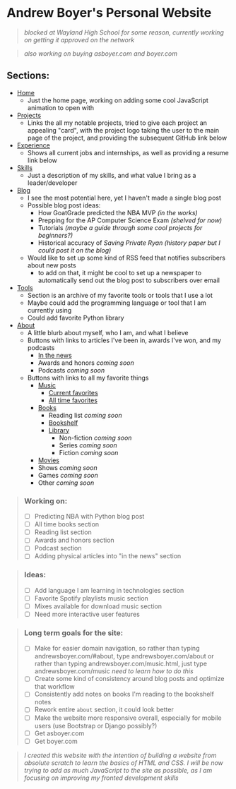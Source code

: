 <div>
<p align="center">
    <a href="https://andrewsboyer.com/" target="_blank" rel="noreferrer noopener">
        <img src="https://github.com/asboyer2/asboyer2/blob/master/images/logo.png?raw=true" alt="">
    </a>
</p>
</div>

# Andrew Boyer's Personal Website
> *blocked at Wayland High School for some reason, currently working on getting it approved on the network*

> *also working on buying asboyer.com and boyer.com*

## Sections:
* [Home](https://andrewsboyer.com/#home)
    * Just the home page, working on adding some cool JavaScript animation to open with
* [Projects](https://andrewsboyer.com/#projects)
    * Links the all my notable projects, tried to give each project an appealing "card", with the project logo taking the user to the main page of the project, and providing the subsequent GitHub link below
* [Experience](https://andrewsboyer.com/#work)
    * Shows all current jobs and internships, as well as providing a resume link below
* [Skills](https://andrewsboyer.com/#services)
    * Just a description of my skills, and what value I bring as a leader/developer
* [Blog](https://andrewsboyer.com/#blog)
    * I see the most potential here, yet I haven't made a single blog post
    * Possible blog post ideas:
        * How GoatGrade predicted the NBA MVP *(in the works)*
        * Prepping for the AP Computer Science Exam *(shelved for now)*
        * Tutorials *(maybe a guide through some cool projects for beginners?)*
        * Historical accuracy of *Saving Private Ryan* *(history paper but I could post it on the blog)*
    * Would like to set up some kind of RSS feed that notifies subscribers about new posts
        * to add on that, it might be cool to set up a newspaper to automatically send out the blog post to subscribers over email
* [Tools](https://andrewsboyer.com/#tools)
    * Section is an archive of my favorite tools or tools that I use a lot
    * Maybe could add the programming language or tool that I am currently using
    * Could add favorite Python library
* [About](https://andrewsboyer.com/#about)
    * A little blurb about myself, who I am, and what I believe
    * Buttons with links to articles I've been in, awards I've won, and my podcasts
        * [In the news](https://andrewsboyer.com/news.html)
        * Awards and honors *coming soon*
        * Podcasts *coming soon*
    * Buttons with links to all my favorite things
        * [Music](https://andrewsboyer.com/music.html)
            * [Current favorites](https://andrewsboyer.com/music-at-the-moment.html)
            * [All time favorites](https://andrewsboyer.com/music-all-time.html)
        * [Books](https://andrewsboyer.com/books.html)
            * Reading list *coming soon*
            * [Bookshelf](https://andrewsboyer.com/bookshelf.html)
            * [Library](https://andrewsboyer.com/library.html)
                * Non-fiction *coming soon*
                * Series *coming soon*
                * Fiction *coming soon*
        * [Movies](https://andrewsboyer.com/movies.html)
        * Shows *coming soon*
        * Games *coming soon*
        * Other *coming soon*



> ### Working on:
> - [ ] Predicting NBA with Python blog post
> - [ ] All time books section
> - [ ] Reading list section
> - [ ] Awards and honors section
> - [ ] Podcast section
> - [ ] Adding physical articles into "in the news" section

> ### Ideas:
> - [ ] Add language I am learning in technologies section
> - [ ] Favorite Spotify playlists music section
> - [ ] Mixes available for download music section 
> - [ ] Need more interactive user features

> ### Long term goals for the site:
> - [ ] Make for easier domain navigation, so rather than typing andrewsboyer.com/#about, type andrewsboyer.com/about or rather than typing andrewsboyer.com/music.html, just type andrewsboyer.com/music *need to learn how to do this*
> - [ ] Create some kind of consistency around blog posts and optimize that workflow
> - [ ] Consistently add notes on books I'm reading to the bookshelf notes
> - [ ] Rework entire `about` section, it could look better
> - [ ] Make the website more responsive overall, especially for mobile users (use Bootstrap or Django possibly?) 
> - [ ] Get asboyer.com
> - [ ] Get boyer.com

> *I created this website with the intention of building a website from absolute scratch to learn the basics of HTML and CSS. I will be now trying to add as much JavaScript to the site as possible, as I am focusing on improving my fronted development skills*